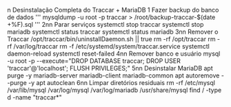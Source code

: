 n Desinstalação Completa do Traccar + MariaDB
1 Fazer backup do banco de dados
'''
mysqldump -u root -p traccar > /root/backup-traccar-$(date +%F).sql
'''
2nn Parar serviços
systemctl stop traccar
systemctl stop mariadb
systemctl status traccar
systemctl status mariadb
3nn Remover o Traccar
/opt/traccar/bin/uninstallDaemon.sh || true
rm -rf /opt/traccar
rm -rf /var/log/traccar
rm -f /etc/systemd/system/traccar.service
systemctl daemon-reload
systemctl reset-failed
4nn Remover banco e usuário
mysql -u root -p --execute="DROP DATABASE traccar; DROP USER 'traccar'@'localhost'; FLUSH PRIVILEGES;"
5nn Desinstalar MariaDB
apt purge -y mariadb-server mariadb-client mariadb-common
apt autoremove --purge -y
apt autoclean
6nn Limpar diretórios residuais
rm -rf /etc/mysql /var/lib/mysql /var/log/mysql /var/log/mariadb /usr/share/mysql
find / -type d -name "traccar*"
